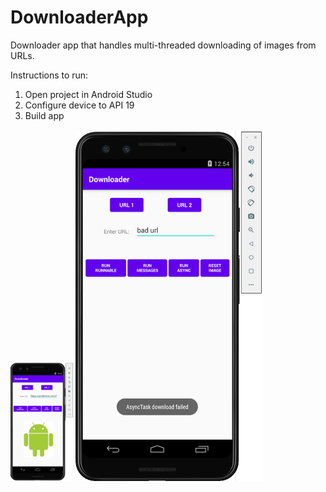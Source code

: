 # DownloaderApp

Downloader app that handles multi-threaded downloading of images from URLs.

Instructions to run:
1. Open project in Android Studio
2. Configure device to API 19
3. Build app

<img src="test.png" alt="drawing" width="100"/>
<img src="test2.png" alt="drawing" width="300"/>
